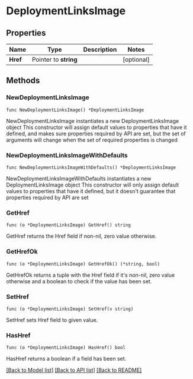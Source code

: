 # DeploymentLinksImage

## Properties

Name | Type | Description | Notes
------------ | ------------- | ------------- | -------------
**Href** | Pointer to **string** |  | [optional] 

## Methods

### NewDeploymentLinksImage

`func NewDeploymentLinksImage() *DeploymentLinksImage`

NewDeploymentLinksImage instantiates a new DeploymentLinksImage object
This constructor will assign default values to properties that have it defined,
and makes sure properties required by API are set, but the set of arguments
will change when the set of required properties is changed

### NewDeploymentLinksImageWithDefaults

`func NewDeploymentLinksImageWithDefaults() *DeploymentLinksImage`

NewDeploymentLinksImageWithDefaults instantiates a new DeploymentLinksImage object
This constructor will only assign default values to properties that have it defined,
but it doesn't guarantee that properties required by API are set

### GetHref

`func (o *DeploymentLinksImage) GetHref() string`

GetHref returns the Href field if non-nil, zero value otherwise.

### GetHrefOk

`func (o *DeploymentLinksImage) GetHrefOk() (*string, bool)`

GetHrefOk returns a tuple with the Href field if it's non-nil, zero value otherwise
and a boolean to check if the value has been set.

### SetHref

`func (o *DeploymentLinksImage) SetHref(v string)`

SetHref sets Href field to given value.

### HasHref

`func (o *DeploymentLinksImage) HasHref() bool`

HasHref returns a boolean if a field has been set.


[[Back to Model list]](../README.md#documentation-for-models) [[Back to API list]](../README.md#documentation-for-api-endpoints) [[Back to README]](../README.md)


